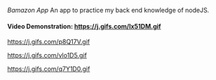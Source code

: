 *Bamazon App*
An app to practice my back end knowledge of nodeJS.

#### Video Demonstration:  https://j.gifs.com/lx51DM.gif
 https://j.gifs.com/p8Q17V.gif
 
 https://j.gifs.com/vlo1D5.gif
 
 https://j.gifs.com/q7Y1D0.gif



